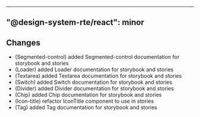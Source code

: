 ---
  "@design-system-rte/react": minor
  ---
  
  ## Changes

- (Segmented-control) added Segmented-control documentation for storybook and stories
- (Loader) added Loader documentation for storybook and stories
- (Textarea) added Textarea documentation for storybook and stories
- (Switch) added Switch documentation for storybook and stories
- (Divider) added Divider documentation for storybook and stories
- (Chip) added Chip documentation for storybook and stories
- (Icon-title) refactor IconTitle component to use in stories
- (Tag) added Tag documentation for storybook and stories
